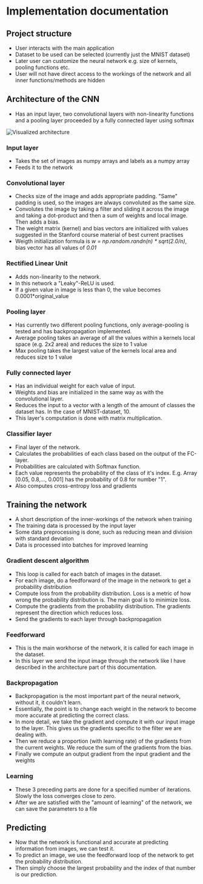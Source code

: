 # Implementation documentation

## Project structure
- User interacts with the main application
- Dataset to be used can be selected (currently just the MNIST dataset)
- Later user can customize the neural network e.g. size of kernels, pooling functions etc.
- User will not have direct access to the workings of the network and all inner functions/methods are hidden

## Architecture of the CNN
- Has an input layer, two convolutional layers with non-linearity functions and a pooling layer proceeded by a fully connected layer using softmax

![Visualized architecture](https://github.com/jooniku/digit_recognition_project/blob/main/Documentation/images/cnn_architecture.png)

### Input layer
- Takes the set of images as numpy arrays and labels as a numpy array
- Feeds it to the network

### Convolutional layer
- Checks size of the image and adds appropriate padding. "Same" padding is used, so the images are always convoluted as the same size.
- Convolutes the image by taking a filter and sliding it across the image and taking a dot-product and then a sum of weights and local image. Then adds a bias.
- The weight matrix (kernel) and bias vectors are initialized with values suggested in the Stanford course material of best current practises
- Weigth initialization formula is _w = np.random.randn(n) * sqrt(2.0/n)_, bias vector has all values of _0.01_

### Rectified Linear Unit
- Adds non-linearity to the network.
- In this network a "Leaky"-ReLU is used.
- If a given value in image is less than 0, the value becomes 0.0001*original_value

### Pooling layer
- Has currently two different pooling functions, only average-pooling is tested and has backpropagation implemented.
- Average pooling takes an average of all the values within a kernels local space (e.g. 2x2 area) and reduces the size to 1 value
- Max pooling takes the largest value of the kernels local area and reduces size to 1 value

###  Fully connected layer
- Has an individual weight for each value of input.
- Weights and bias are initialized in the same way as with the convolutional layer.
- Reduces the input to a vector with a length of the amount of classes the dataset has. In the case of MNIST-dataset, 10.
- This layer's computation is done with matrix multiplication.

### Classifier layer
- Final layer of the network.
- Calculates the probabilities of each class based on the output of the FC-layer.
- Probabilities are calculated with Softmax function.
- Each value represents the probability of the class of it's index. E.g. Array [0.05, 0.8,..., 0.001] has the probability of 0.8 for number "1".
- Also computes cross-entropy loss and gradients

## Training the network
- A short description of the inner-workings of the network when training
- The training data is processed by the input layer
- Some data preprocessing is done, such as reducing mean and division with standard deviation
- Data is processed into batches for improved learning

### Gradient descent algorithm
- This loop is called for each batch of images in the dataset.
- For each image, do a feedforward of the image in the network to get a probability distribution
- Compute loss from the probability distribution. Loss is a metric of how wrong the probability distribution is. The main goal is to minimize loss.
- Compute the gradients from the probability distribution. The gradients represent the direction which reduces loss.
- Send the gradients to each layer through backpropagation

### Feedforward
- This is the main workhorse of the network, it is called for each image in the dataset.
- In this layer we send the input image through the network like I have described in the architecture part of this documentation.

### Backpropagation
- Backpropagation is the most important part of the neural network, without it, it couldn't learn.
- Essentially, the point is to change each weight in the network to become more accurate at predicting the correct class.
- In more detail, we take the gradient and compute it with our input image to the layer. This gives us the gradients specific to the filter we are dealing with.
- Then we reduce a proportion (with learning rate) of the gradients from the current weights. We reduce the sum of the gradients from the bias.
- Finally we compute an output gradient from the input gradient and the weights

### Learning
- These 3 preceding parts are done for a specified number of iterations. Slowly the loss converges close to zero.
- After we are satisfied with the "amount of learning" of the network, we can save the parameters to a file

## Predicting
- Now that the network is functional and accurate at predicting information from images, we can test it.
- To predict an image, we use the feedforward loop of the network to get the probability distribution.
- Then simply choose the largest probability and the index of that number is our prediction.

